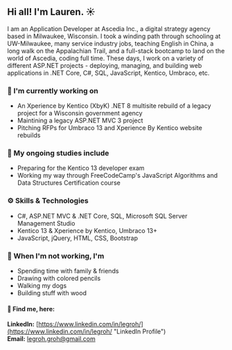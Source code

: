 ## Hi all! I'm Lauren. ☀️ 

I am an Application Developer at Ascedia Inc., a digital strategy agency based in Milwaukee, Wisconsin. I took a winding path through schooling at UW-Milwaukee, many service industry jobs, teaching English in China, a long walk on the Appalachian Trail, and a full-stack bootcamp to land on the world of Ascedia, coding full time. These days, I work on a variety of different ASP.NET projects - deploying, managing, and building web applications in .NET Core, C#, SQL, JavaScript, Kentico, Umbraco, etc.

### 🌻 I'm currently working on
- An Xperience by Kentico (XbyK) .NET 8 multisite rebuild of a legacy project for a Wisconsin government agency
- Maintining a legacy ASP.NET MVC 3 project
- Pitching RFPs for Umbraco 13 and Xperience By Kentico website rebuilds 

### 📝 My ongoing studies include
- Preparing for the Kentico 13 developer exam
- Working my way through FreeCodeCamp's JavaScript Algorithms and Data Structures Certification course

### ⚙️ Skills & Technologies
- C#, ASP.NET MVC & .NET Core, SQL, Microsoft SQL Server Management Studio
- Kentico 13 & Xperience by Kentico, Umbraco 13+
- JavaScript, jQuery, HTML, CSS, Bootstrap

### 🥅 When I'm not working, I'm
- Spending time with family & friends
- Drawing with colored pencils
- Walking my dogs
- Building stuff with wood
 
#### 🧭 Find me, here:<br/>
**LinkedIn:** [https://www.linkedin.com/in/legroh/](https://www.linkedin.com/in/legroh/ "LinkedIn Profile")<br/> 
**Email:** [legroh.groh@gmail.com](legroh.groh@gmail.com "email address")<br/>
